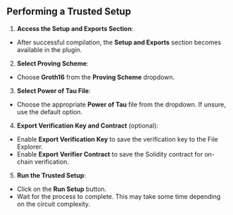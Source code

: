 ## Performing a Trusted Setup

1. **Access the Setup and Exports Section**:
- After successful compilation, the **Setup and Exports** section becomes available in the plugin.

2. **Select Proving Scheme**:
- Choose **Groth16** from the **Proving Scheme** dropdown.

3. **Select Power of Tau File**:
- Choose the appropriate **Power of Tau** file from the dropdown. If unsure, use the default option.

4. **Export Verification Key and Contract** (optional):
- Enable **Export Verification Key** to save the verification key to the File Explorer.
- Enable **Export Verifier Contract** to save the Solidity contract for on-chain verification.

5. **Run the Trusted Setup**:
- Click on the **Run Setup** button.
- Wait for the process to complete. This may take some time depending on the circuit complexity.